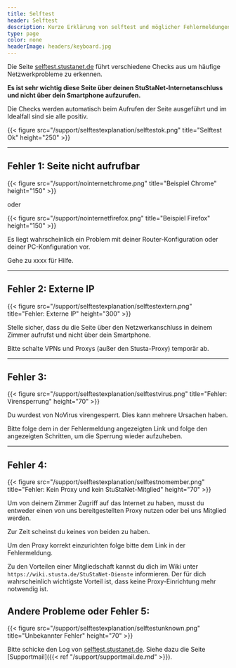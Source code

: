```yaml
---
title: Selftest
header: Selftest
description: Kurze Erklärung von selftest und möglicher Fehlermeldungen
type: page
color: none
headerImage: headers/keyboard.jpg
---
```


Die Seite [selftest.stustanet.de](http://selftest.stustanet.de) führt verschiedene Checks aus um häufige Netzwerkprobleme zu erkennen.

**Es ist sehr wichtig diese Seite über deinen StuStaNet-Internetanschluss und nicht über dein Smartphone aufzurufen.**

Die Checks werden automatisch beim Aufrufen der Seite ausgeführt und im Idealfall sind sie alle positiv.

{{< figure src="/support/selftestexplanation/selftestok.png" title="Selftest Ok" height="250" >}}

***

## Fehler 1: Seite nicht aufrufbar

{{< figure src="/support/nointernetchrome.png" title="Beispiel Chrome" height="150" >}}

oder

{{< figure src="/support/nointernetfirefox.png" title="Beispiel Firefox" height="150" >}}

Es liegt wahrscheinlich ein Problem mit deiner Router-Konfiguration oder deiner PC-Konfiguration vor.

Gehe zu xxxx für Hilfe.

***

## Fehler 2: Externe IP

{{< figure src="/support/selftestexplanation/selftestextern.png" title="Fehler: Externe IP" height="300" >}}

Stelle sicher, dass du die Seite über den Netzwerkanschluss in deinem Zimmer aufrufst und nicht über dein Smartphone.

Bitte schalte VPNs und Proxys (außer den Stusta-Proxy) temporär ab.

***

## Fehler 3:

{{< figure src="/support/selftestexplanation/selftestvirus.png" title="Fehler: Virensperrung" height="70" >}}

Du wurdest von NoVirus virengesperrt. Dies kann mehrere Ursachen haben.

Bitte folge dem in der Fehlermeldung angezeigten Link und folge den angezeigten Schritten, um die Sperrung wieder aufzuheben.

***

## Fehler 4:

{{< figure src="/support/selftestexplanation/selftestnomember.png" title="Fehler: Kein Proxy und kein StuStaNet-Mitglied" height="70" >}}

Um von deinem Zimmer Zugriff auf das Internet zu haben, musst du entweder einen von uns bereitgestellten Proxy nutzen oder bei uns Mitglied werden.

Zur Zeit scheinst du keines von beiden zu haben.

Um den Proxy korrekt einzurichten folge bitte dem Link in der Fehlermeldung.

Zu den Vorteilen einer Mitgliedschaft kannst du dich im Wiki unter `https://wiki.stusta.de/StuStaNet-Dienste` informieren. Der für dich wahrscheinlich wichtigste Vorteil ist, dass keine Proxy-Einrichtung mehr notwendig ist.

## Andere Probleme oder Fehler 5:

{{< figure src="/support/selftestexplanation/selftestunknown.png" title="Unbekannter Fehler" height="70" >}}

Bitte schicke den Log von [selftest.stustanet.de](http://selftest.stustanet.de). Siehe dazu die Seite [Supportmail]({{< ref "/support/supportmail.de.md" >}}).
